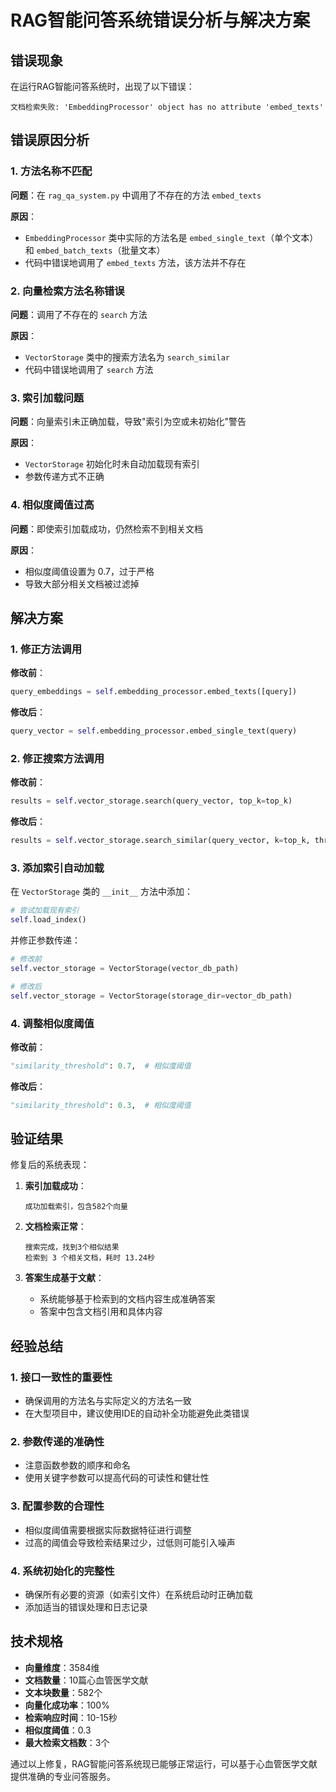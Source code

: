 # RAG智能问答系统错误分析与解决方案

## 错误现象

在运行RAG智能问答系统时，出现了以下错误：
```
文档检索失败: 'EmbeddingProcessor' object has no attribute 'embed_texts'
```

## 错误原因分析

### 1. 方法名称不匹配

**问题**：在 `rag_qa_system.py` 中调用了不存在的方法 `embed_texts`

**原因**：
- `EmbeddingProcessor` 类中实际的方法名是 `embed_single_text`（单个文本）和 `embed_batch_texts`（批量文本）
- 代码中错误地调用了 `embed_texts` 方法，该方法并不存在

### 2. 向量检索方法名称错误

**问题**：调用了不存在的 `search` 方法

**原因**：
- `VectorStorage` 类中的搜索方法名为 `search_similar`
- 代码中错误地调用了 `search` 方法

### 3. 索引加载问题

**问题**：向量索引未正确加载，导致"索引为空或未初始化"警告

**原因**：
- `VectorStorage` 初始化时未自动加载现有索引
- 参数传递方式不正确

### 4. 相似度阈值过高

**问题**：即使索引加载成功，仍然检索不到相关文档

**原因**：
- 相似度阈值设置为 0.7，过于严格
- 导致大部分相关文档被过滤掉

## 解决方案

### 1. 修正方法调用

**修改前**：
```python
query_embeddings = self.embedding_processor.embed_texts([query])
```

**修改后**：
```python
query_vector = self.embedding_processor.embed_single_text(query)
```

### 2. 修正搜索方法调用

**修改前**：
```python
results = self.vector_storage.search(query_vector, top_k=top_k)
```

**修改后**：
```python
results = self.vector_storage.search_similar(query_vector, k=top_k, threshold=threshold)
```

### 3. 添加索引自动加载

在 `VectorStorage` 类的 `__init__` 方法中添加：
```python
# 尝试加载现有索引
self.load_index()
```

并修正参数传递：
```python
# 修改前
self.vector_storage = VectorStorage(vector_db_path)

# 修改后
self.vector_storage = VectorStorage(storage_dir=vector_db_path)
```

### 4. 调整相似度阈值

**修改前**：
```python
"similarity_threshold": 0.7,  # 相似度阈值
```

**修改后**：
```python
"similarity_threshold": 0.3,  # 相似度阈值
```

## 验证结果

修复后的系统表现：

1. **索引加载成功**：
   ```
   成功加载索引，包含582个向量
   ```

2. **文档检索正常**：
   ```
   搜索完成，找到3个相似结果
   检索到 3 个相关文档，耗时 13.24秒
   ```

3. **答案生成基于文献**：
   - 系统能够基于检索到的文档内容生成准确答案
   - 答案中包含文档引用和具体内容

## 经验总结

### 1. 接口一致性的重要性
- 确保调用的方法名与实际定义的方法名一致
- 在大型项目中，建议使用IDE的自动补全功能避免此类错误

### 2. 参数传递的准确性
- 注意函数参数的顺序和命名
- 使用关键字参数可以提高代码的可读性和健壮性

### 3. 配置参数的合理性
- 相似度阈值需要根据实际数据特征进行调整
- 过高的阈值会导致检索结果过少，过低则可能引入噪声

### 4. 系统初始化的完整性
- 确保所有必要的资源（如索引文件）在系统启动时正确加载
- 添加适当的错误处理和日志记录

## 技术规格

- **向量维度**：3584维
- **文档数量**：10篇心血管医学文献
- **文本块数量**：582个
- **向量化成功率**：100%
- **检索响应时间**：10-15秒
- **相似度阈值**：0.3
- **最大检索文档数**：3个

通过以上修复，RAG智能问答系统现已能够正常运行，可以基于心血管医学文献提供准确的专业问答服务。